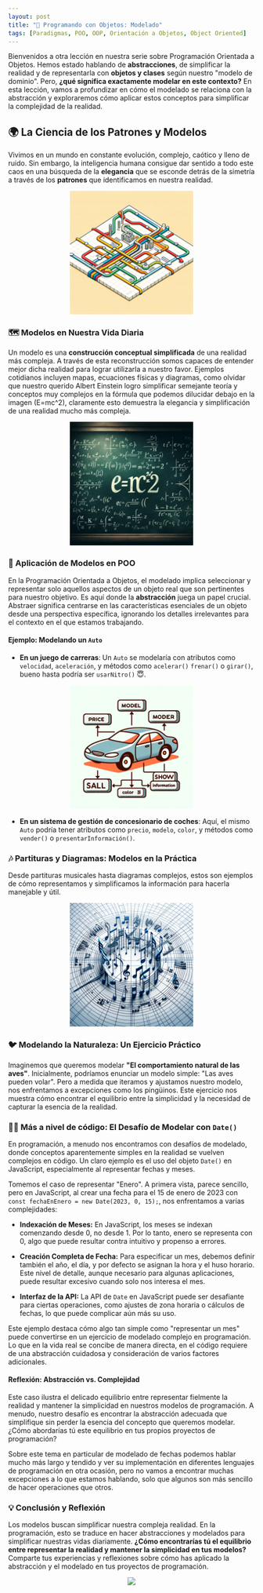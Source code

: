 ```yaml
---
layout: post
title: "🧱 Programando con Objetos: Modelado"
tags: [Paradigmas, POO, OOP, Orientación a Objetos, Object Oriented]
---
```


Bienvenidos a otra lección en nuestra serie sobre Programación Orientada a Objetos. Hemos estado hablando de **abstracciones**, de simplificar la realidad y de representarla con **objetos y clases** según nuestro "modelo de dominio". Pero, **¿qué significa exactamente modelar en este contexto?** En esta lección, vamos a profundizar en cómo el modelado se relaciona con la abstracción y exploraremos cómo aplicar estos conceptos para simplificar la complejidad de la realidad.

## 🌍 La Ciencia de los Patrones y Modelos

Vivimos en un mundo en constante evolución, complejo, caótico y lleno de ruido. Sin embargo, la inteligencia humana consigue dar sentido a todo este caos en una búsqueda de la **elegancia** que se esconde detrás de la simetría a través de los **patrones** que identificamos en nuestra realidad.

<p align="center"><img width="50%" src="../images/modelado/modelado-2.png"/></p>

### 🗺️ Modelos en Nuestra Vida Diaria

Un modelo es una **construcción conceptual simplificada** de una realidad más compleja. A través de esta reconstrucción somos capaces de entender mejor dicha realidad para lograr utilizarla a nuestro favor. Ejemplos cotidianos incluyen mapas, ecuaciones físicas y diagramas, como olvidar que nuestro querido Albert Einstein logro simplificar semejante teoría y conceptos muy complejos en la fórmula que podemos dilucidar debajo en la imagen (E=mc^2), claramente esto demuestra la elegancia y simplificación de una realidad mucho más compleja.

<p align="center"><img width="50%" src="../images/modelado/modelado-1.png"/></p>

### 📐 Aplicación de Modelos en POO

En la Programación Orientada a Objetos, el modelado implica seleccionar y representar solo aquellos aspectos de un objeto real que son pertinentes para nuestro objetivo. Es aquí donde la **abstracción** juega un papel crucial. Abstraer significa centrarse en las características esenciales de un objeto desde una perspectiva específica, ignorando los detalles irrelevantes para el contexto en el que estamos trabajando.

#### Ejemplo: Modelando un `Auto`

- **En un juego de carreras**: Un `Auto` se modelaría con atributos como `velocidad`, `aceleración`, y métodos como `acelerar()` `frenar()` o `girar()`, bueno hasta podría ser `usarNitro()` 😇.

<p align="center"><img width="50%" src="../images/modelado/modelado-3.png"/></p>

- **En un sistema de gestión de concesionario de coches**: Aquí, el mismo `Auto` podría tener atributos como `precio`, `modelo`, `color`, y métodos como `vender()` o `presentarInformación()`.

### 🎶 Partituras y Diagramas: Modelos en la Práctica

Desde partituras musicales hasta diagramas complejos, estos son ejemplos de cómo representamos y simplificamos la información para hacerla manejable y útil.

<p align="center"><img width="50%" src="../images/modelado/modelado-4.png"/></p>

### 🐦 Modelando la Naturaleza: Un Ejercicio Práctico

Imaginemos que queremos modelar **"El comportamiento natural de las aves"**. Inicialmente, podríamos enunciar un modelo simple: "Las aves pueden volar". Pero a medida que iteramos y ajustamos nuestro modelo, nos enfrentamos a excepciones como los pingüinos. Este ejercicio nos muestra cómo encontrar el equilibrio entre la simplicidad y la necesidad de capturar la esencia de la realidad.

### 👨‍💻 Más a nivel de código: El Desafío de Modelar con `Date()`

En programación, a menudo nos encontramos con desafíos de modelado, donde conceptos aparentemente simples en la realidad se vuelven complejos en código. Un claro ejemplo es el uso del objeto `Date()` en JavaScript, especialmente al representar fechas y meses.

Tomemos el caso de representar "Enero". A primera vista, parece sencillo, pero en JavaScript, al crear una fecha para el 15 de enero de 2023 con `const fechaEnEnero = new Date(2023, 0, 15);`, nos enfrentamos a varias complejidades:

- **Indexación de Meses:** En JavaScript, los meses se indexan comenzando desde 0, no desde 1. Por lo tanto, enero se representa con 0, algo que puede resultar contra intuitivo y propenso a errores.

- **Creación Completa de Fecha:** Para especificar un mes, debemos definir también el año, el día, y por defecto se asignan la hora y el huso horario. Este nivel de detalle, aunque necesario para algunas aplicaciones, puede resultar excesivo cuando solo nos interesa el mes.

- **Interfaz de la API:** La API de `Date` en JavaScript puede ser desafiante para ciertas operaciones, como ajustes de zona horaria o cálculos de fechas, lo que puede complicar aún más su uso.

Este ejemplo destaca cómo algo tan simple como "representar un mes" puede convertirse en un ejercicio de modelado complejo en programación. Lo que en la vida real se concibe de manera directa, en el código requiere de una abstracción cuidadosa y consideración de varios factores adicionales.

#### Reflexión: Abstracción vs. Complejidad

Este caso ilustra el delicado equilibrio entre representar fielmente la realidad y mantener la simplicidad en nuestros modelos de programación. A menudo, nuestro desafío es encontrar la abstracción adecuada que simplifique sin perder la esencia del concepto que queremos modelar. ¿Cómo abordarías tú este equilibrio en tus propios proyectos de programación?

Sobre este tema en particular de modelado de fechas podemos hablar mucho más largo y tendido y ver su implementación en diferentes lenguajes de programación en otra ocasión, pero no vamos a encontrar muchas excepciones a lo que estamos hablando, solo que algunos son más sencillo de hacer operaciones que otros.

### 💡 Conclusión y Reflexión

Los modelos buscan simplificar nuestra compleja realidad. En la programación, esto se traduce en hacer abstracciones y modelados para simplificar nuestras vidas diariamente. **¿Cómo encontrarías tú el equilibrio entre representar la realidad y mantener la simplicidad en tus modelos?** Comparte tus experiencias y reflexiones sobre cómo has aplicado la abstracción y el modelado en tus proyectos de programación.

<p align="center"><img width="50%" src="https://user-images.githubusercontent.com/22304957/211164605-ed461c29-b3c2-4eef-acf3-ad8cd9bdbbdc.png"/></p>

